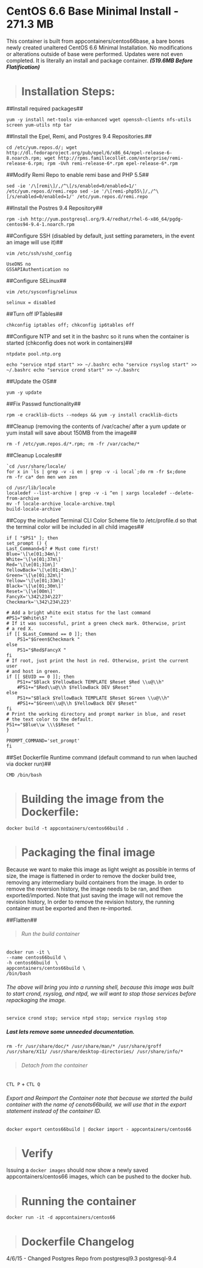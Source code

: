 #  CentOS 6.6 Base Minimal Install - 271.3 MB

This container is built from appcontainers/centos66base, a bare bones newly created unaltered CentOS 6.6 Minimal Installation. No modifications or alterations outside of base were performed. Updates were not even completed. It is literally an install and package container. ***(519.6MB Before Flatification)***


># Installation Steps:

##Install required packages##

   `yum -y install net-tools vim-enhanced wget openssh-clients nfs-utils screen yum-utils ntp tar`

##Install the Epel, Remi, and Postgres 9.4 Repositories.##

   `cd /etc/yum.repos.d/;
   wget http://dl.fedoraproject.org/pub/epel/6/x86_64/epel-release-6-8.noarch.rpm;
   wget http://rpms.famillecollet.com/enterprise/remi-release-6.rpm;
   rpm -Uvh remi-release-6*.rpm epel-release-6*.rpm`

##Modify Remi Repo to enable remi base and PHP 5.5##

   `sed -ie '/\[remi\]/,/^\[/s/enabled=0/enabled=1/' /etc/yum.repos.d/remi.repo
    sed -ie '/\[remi-php55\]/,/^\[/s/enabled=0/enabled=1/' /etc/yum.repos.d/remi.repo`

##Install the Postres 9.4 Repository##
       
   `rpm -ivh http://yum.postgresql.org/9.4/redhat/rhel-6-x86_64/pgdg-centos94-9.4-1.noarch.rpm`

##Configure SSH (disabled by default, just setting parameters, in the event an image will use it)##

   `vim /etc/ssh/sshd_config`

    UseDNS no
    GSSAPIAuthentication no

##Configure SELinux##
    
   `vim /etc/sysconfig/selinux`

    selinux = disabled

##Turn off IPTables##
    
   `chkconfig iptables off; chkconfig ip6tables off`

##Configure NTP and set it in the bashrc so it runs when the container is started (chkconfig does not work in containers)##

   `ntpdate pool.ntp.org`

   `echo "service ntpd start" >> ~/.bashrc
   echo "service rsyslog start" >> ~/.bashrc
   echo "service crond start" >> ~/.bashrc`

##Update the OS##

   `yum -y update`

##Fix Passwd functionality##

   `rpm -e cracklib-dicts --nodeps && yum -y install cracklib-dicts`

##Cleanup (removing the contents of /var/cache/ after a yum update or yum install will save about 150MB from the image##

   `rm -f /etc/yum.repos.d/*.rpm; rm -fr /var/cache/*`

##Cleanup Locales##

    `cd /usr/share/locale/
    for x in `ls | grep -v -i en | grep -v -i local`;do rm -fr $x;done
    rm -fr ca* den men wen zen 

    cd /usr/lib/locale
    localedef --list-archive | grep -v -i ^en | xargs localedef --delete-from-archive
    mv -f locale-archive locale-archive.tmpl
    build-locale-archive`

##Copy the included Terminal CLI Color Scheme file to /etc/profile.d so that the terminal color will be included in all child images##

    if [ "$PS1" ]; then
    set_prompt () {
    Last_Command=$? # Must come first!
    Blue='\[\e[01;34m\]'
    White='\[\e[01;37m\]'
    Red='\[\e[01;31m\]'
    YellowBack='\[\e[01;43m\]'
    Green='\[\e[01;32m\]'
    Yellow='\[\e[01;33m\]'
    Black='\[\e[01;30m\]'
    Reset='\[\e[00m\]'
    FancyX='\342\234\227'
    Checkmark='\342\234\223'

    # Add a bright white exit status for the last command
    #PS1="$White\$? "
    # If it was successful, print a green check mark. Otherwise, print
    # a red X.
    if [[ $Last_Command == 0 ]]; then
        PS1="$Green$Checkmark "
    else
        PS1="$Red$FancyX "
    fi
    # If root, just print the host in red. Otherwise, print the current user
    # and host in green.
    if [[ $EUID == 0 ]]; then
        PS1+="$Black $YellowBack TEMPLATE $Reset $Red \\u@\\h"
        #PS1+="$Red\\u@\\h $YellowBack DEV $Reset"
    else
        PS1+="$Black $YellowBack TEMPLATE $Reset $Green \\u@\\h"
        #PS1+="$Green\\u@\\h $YellowBack DEV $Reset"
    fi
    # Print the working directory and prompt marker in blue, and reset
    # the text color to the default.
    PS1+="$Blue\\w \\\$$Reset "
    }
    
    PROMPT_COMMAND='set_prompt'
    fi

##Set Dockerfile Runtime command (default command to run when lauched via docker run)##
    
    CMD /bin/bash

># Building the image from the Dockerfile:
    
   `docker build -t appcontainers/centos66build .`


># Packaging the final image

Because we want to make this image as light weight as possible in terms of size, the image is flattened in order to remove the docker build tree, removing any intermediary build containers from the image. In order to remove the reversion history, the image needs to be ran, and then exported/imported. Note that just saving the image will not remove the revision history, In order to remove the revision history, the running container must be exported and then re-imported. 

##Flatten##

>###### Run the build container

    docker run -it \
    --name centos66build \
    -h centos66build  \
    appcontainers/centos66build \
    /bin/bash
 
   
###### The above will bring you into a running shell, because this image was built to start crond, rsyslog, and ntpd, we will want to stop those services before repackaging the image. 


   `service crond stop; service ntpd stop; service rsyslog stop`

##### Last lets remove some unneeded documentation.
   `rm -fr /usr/share/doc/* /usr/share/man/* /usr/share/groff /usr/share/X11/ /usr/share/desktop-directories/ /usr/share/info/*`

>###### Detach from the container
    
   `CTL P` + `CTL Q`


###### Export and Reimport the Container note that because we started the build container with the name of cenots66build, we will use that in the export statement instead of the container ID.

    
   `docker export centos66build | docker import - appcontainers/centos66`

># Verify

Issuing a `docker images` should now show a newly saved appcontainers/centos66 images, which can be pushed to the docker hub.

># Running the container
    
   `docker run -it -d appcontainers/centos66`

># Dockerfile Changelog
4/6/15 - Changed Postgres Repo from postgresql9.3 postgresql-9.4
